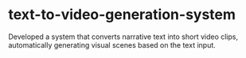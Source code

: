 # text-to-video-generation-system
Developed a system that converts narrative text into short video clips, automatically generating visual scenes based on the text input.
